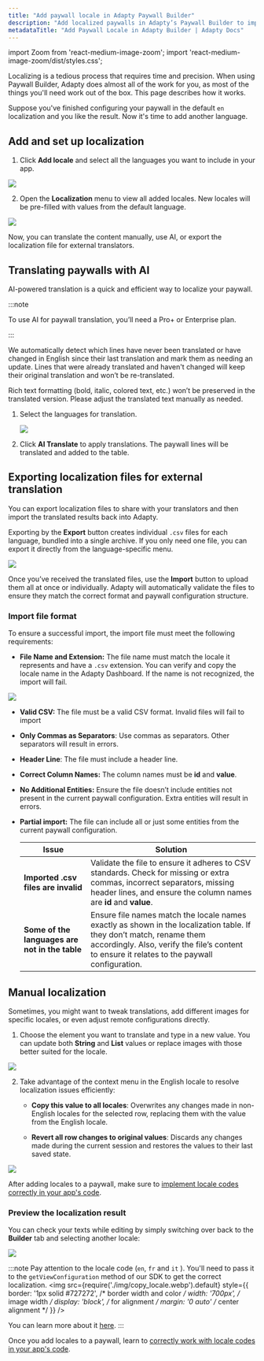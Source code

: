 ```yaml
---
title: "Add paywall locale in Adapty Paywall Builder"
description: "Add localized paywalls in Adapty’s Paywall Builder to improve user experience worldwide."
metadataTitle: "Add Paywall Locale in Adapty Builder | Adapty Docs"
---
```


import Zoom from 'react-medium-image-zoom';
import 'react-medium-image-zoom/dist/styles.css';

Localizing is a tedious process that requires time and precision. When using Paywall Builder, Adapty does almost all of the work for you, as most of the things you'll need work out of the box. This page describes how it works.

Suppose you've finished configuring your paywall in the default `en` localization and you like the result. Now it's time to add another language.

## Add and set up localization

1. Click **Add locale** and select all the languages you want to include in your app.



<Zoom>
  <img src={require('./img/add-PB-locale.webp').default}
  style={{
    border: '1px solid #727272', /* border width and color */
    width: '700px', /* image width */
    display: 'block', /* for alignment */
    margin: '0 auto' /* center alignment */
  }}
/>
</Zoom>

2. Open the **Localization** menu to view all added locales. New locales will be pre-filled with values from the default language.

<Zoom>
  <img src={require('./img/localization.webp').default}
  style={{
    border: '1px solid #727272', /* border width and color */
    width: '700px', /* image width */
    display: 'block', /* for alignment */
    margin: '0 auto' /* center alignment */
  }}
/>
</Zoom>

Now, you can translate the content manually, use AI, or export the localization file for external translators.

## Translating paywalls with AI

AI-powered translation is a quick and efficient way to localize your paywall.

:::note

To use AI for paywall translation, you’ll need a Pro+ or Enterprise plan.

:::

We automatically detect which lines have never been translated or have changed in English since their last translation and mark them as needing an update. Lines that were already translated and haven't changed will keep their original translation and won’t be re-translated.

Rich text formatting (bold, italic, colored text, etc.) won’t be preserved in the translated version. Please adjust the translated text manually as needed.

1. Select the languages for translation.

   <Zoom>
     <img src={require('./img/localization-table-language-PB.webp').default}
     style={{
       border: '1px solid #727272', /* border width and color */
       width: '700px', /* image width */
       display: 'block', /* for alignment */
       margin: '0 auto' /* center alignment */
     }}
   />
   </Zoom>

2. Click **AI Translate** to apply translations. The paywall lines will be translated and added to the table.

## Exporting localization files for external translation

You can export localization files to share with your translators and then import the translated results back into Adapty.

Exporting by the **Export** button creates individual `.csv` files for each language, bundled into a single archive. If you only need one file, you can export it directly from the language-specific menu.

<Zoom>
  <img src={require('./img/localization-single-export-pb.webp').default}
  style={{
    border: '1px solid #727272', /* border width and color */
    width: '700px', /* image width */
    display: 'block', /* for alignment */
    margin: '0 auto' /* center alignment */
  }}
/>
</Zoom>

Once you’ve received the translated files, use the **Import** button to upload them all at once or individually. Adapty will automatically validate the files to ensure they match the correct format and paywall configuration structure.

### Import file format

To ensure a successful import, the import file must meet the following requirements:

- **File Name and Extension:**
  The file name must match the locale it represents and have a `.csv` extension. You can verify and copy the locale name in the Adapty Dashboard. If the name is not recognized, the import will fail.

<Zoom>
  <img src={require('./img/copy_locale.webp').default}
  style={{
    border: '1px solid #727272', /* border width and color */
    width: '700px', /* image width */
    display: 'block', /* for alignment */
    margin: '0 auto' /* center alignment */
  }}
/>
</Zoom>

- **Valid CSV:**
  The file must be a valid CSV format. Invalid files will fail to import

- **Only Commas as Separators**:
  Use commas as separators. Other separators will result in errors.

- **Header Line**:
  The file must include a header line.

- **Correct Column Names:**
  The column names must be **id** and **value**.

- **No Additional Entities:**
  Ensure the file doesn’t include entities not present in the current paywall configuration. Extra entities will result in errors.

- **Partial import:**
  The file can include all or just some entities from the current paywall configuration.

  | **Issue**                                      | **Solution**                                                 |
  | ---------------------------------------------- | ------------------------------------------------------------ |
  | **Imported .csv files are invalid**            | Validate the file to ensure it adheres to CSV standards. Check for missing or extra commas, incorrect separators, missing header lines, and ensure the column names are **id** and **value**. |
  | **Some of the languages are not in the table** | Ensure file names match the locale names exactly as shown in the localization table. If they don’t match, rename them accordingly. Also, verify the file’s content to ensure it relates to the paywall configuration. |

## Manual localization

Sometimes, you might want to tweak translations, add different images for specific locales, or even adjust remote configurations directly.

1. Choose the element you want to translate and type in a new value. You can update both **String** and **List** values or replace images with those better suited for the locale.



<Zoom>
  <img src={require('./img/pb_localization.webp').default}
  style={{
    border: '1px solid #727272', /* border width and color */
    width: '700px', /* image width */
    display: 'block', /* for alignment */
    margin: '0 auto' /* center alignment */
  }}
/>
</Zoom>



2. Take advantage of the context menu in the English locale to resolve localization issues efficiently:

   - **Copy this value to all locales**: Overwrites any changes made in non-English locales for the selected row, replacing them with the value from the English locale.

   - **Revert all row changes to original values**: Discards any changes made during the current session and restores the values to their last saved state.

<Zoom>
  <img src={require('./img/locale_options.webp').default}
  style={{
    border: '1px solid #727272', /* border width and color */
    width: '700px', /* image width */
    display: 'block', /* for alignment */
    margin: '0 auto' /* center alignment */
  }}
/>
</Zoom>

After adding locales to a paywall, make sure to [implement locale codes correctly in your app's code](localizations-and-locale-codes).

### Preview the localization result

You can check your texts while editing by simply switching over back to the **Builder** tab and selecting another locale:

<Zoom>
  <img src={require('./img/choose_localization.webp').default}
  style={{
    border: '1px solid #727272', /* border width and color */
    width: '700px', /* image width */
    display: 'block', /* for alignment */
    margin: '0 auto' /* center alignment */
  }}
/>
</Zoom>

:::note
Pay attention to the locale code (`en`, `fr` and `it` ). You'll need to pass it to the `getViewConfiguration` method of our SDK to get the correct localization.
<Zoom>
  <img src={require('./img/copy_locale.webp').default}
  style={{
    border: '1px solid #727272', /* border width and color */
    width: '700px', /* image width */
    display: 'block', /* for alignment */
    margin: '0 auto' /* center alignment */
  }}
/>
</Zoom>

You can learn more about it [here](get-pb-paywalls).
:::



Once you add locales to a paywall, learn to [correctly work with locale codes in your app's code](localizations-and-locale-codes).
